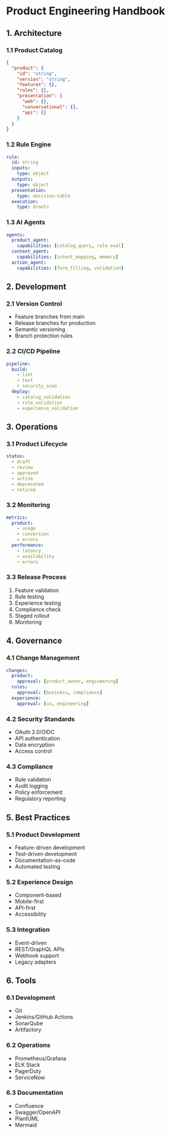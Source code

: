 # Product Engineering Handbook

## 1. Architecture

### 1.1 Product Catalog
```json
{
  "product": {
    "id": "string",
    "version": "string",
    "features": {},
    "rules": {},
    "presentation": {
      "web": {},
      "conversational": {},
      "api": {}
    }
  }
}
```

### 1.2 Rule Engine
```yaml
rule:
  id: string
  inputs:
    type: object
  outputs:
    type: object
  presentation:
    type: decision-table
  execution:
    type: drools
```

### 1.3 AI Agents
```yaml
agents:
  product_agent:
    capabilities: [catalog_query, rule_eval]
  context_agent:
    capabilities: [intent_mapping, memory]
  action_agent:
    capabilities: [form_filling, validation]
```

## 2. Development

### 2.1 Version Control
- Feature branches from main
- Release branches for production
- Semantic versioning
- Branch protection rules

### 2.2 CI/CD Pipeline
```yaml
pipeline:
  build:
    - lint
    - test
    - security_scan
  deploy:
    - catalog_validation
    - rule_validation
    - experience_validation
```

## 3. Operations

### 3.1 Product Lifecycle
```yaml
states:
  - draft
  - review
  - approved
  - active
  - deprecated
  - retired
```

### 3.2 Monitoring
```yaml
metrics:
  product:
    - usage
    - conversion
    - errors
  performance:
    - latency
    - availability
    - errors
```

### 3.3 Release Process
1. Feature validation
2. Rule testing
3. Experience testing
4. Compliance check
5. Staged rollout
6. Monitoring

## 4. Governance

### 4.1 Change Management
```yaml
changes:
  product:
    approval: [product_owner, engineering]
  rules:
    approval: [business, compliance]
  experience:
    approval: [ux, engineering]
```

### 4.2 Security Standards
- OAuth 2.0/OIDC
- API authentication
- Data encryption
- Access control

### 4.3 Compliance
- Rule validation
- Audit logging
- Policy enforcement
- Regulatory reporting

## 5. Best Practices

### 5.1 Product Development
- Feature-driven development
- Test-driven development
- Documentation-as-code
- Automated testing

### 5.2 Experience Design
- Component-based
- Mobile-first
- API-first
- Accessibility

### 5.3 Integration
- Event-driven
- REST/GraphQL APIs
- Webhook support
- Legacy adapters

## 6. Tools

### 6.1 Development
- Git
- Jenkins/GitHub Actions
- SonarQube
- Artifactory

### 6.2 Operations
- Prometheus/Grafana
- ELK Stack
- PagerDuty
- ServiceNow

### 6.3 Documentation
- Confluence
- Swagger/OpenAPI
- PlantUML
- Mermaid